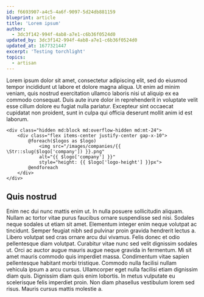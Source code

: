 ```yaml
---
id: f6693907-a4c5-4a6f-9097-5d24db881159
blueprint: article
title: 'Lorem ipsum'
author:
  - 3dc3f142-994f-4ab8-a7e1-c6b36f0524d0
updated_by: 3dc3f142-994f-4ab8-a7e1-c6b36f0524d0
updated_at: 1677321447
excerpt: 'Testing torchlight'
topics:
  - artisan
---
```

Lorem ipsum dolor sit amet, consectetur adipiscing elit, sed do eiusmod tempor incididunt ut labore et dolore magna aliqua. Ut enim ad minim veniam, quis nostrud exercitation ullamco laboris nisi ut aliquip ex ea commodo consequat. Duis aute irure dolor in reprehenderit in voluptate velit esse cillum dolore eu fugiat nulla pariatur. Excepteur sint occaecat cupidatat non proident, sunt in culpa qui officia deserunt mollit anim id est laborum.

```blade
<div class="hidden md:block md:overflow-hidden md:mt-24">
    <div class="flex items-center justify-center gap-x-10">
        @foreach($logos as $logo) 
            <img src="/images/companies/{{ \Str::slug($logo['company']) }}.png" 
            alt="{{ $logo['company'] }}" 
            style="height: {{ $logo['logo-height'] }}px">
        @endforeach
    </div>
</div>
  ```

## Quis nostrud

  
Enim nec dui nunc mattis enim ut. In nulla posuere sollicitudin aliquam. Nullam ac tortor vitae purus faucibus ornare suspendisse sed nisi. Sodales neque sodales ut etiam sit amet. Elementum integer enim neque volutpat ac tincidunt. Semper feugiat nibh sed pulvinar proin gravida hendrerit lectus a. Libero volutpat sed cras ornare arcu dui vivamus. Felis donec et odio pellentesque diam volutpat. Curabitur vitae nunc sed velit dignissim sodales ut. Orci ac auctor augue mauris augue neque gravida in fermentum. Mi sit amet mauris commodo quis imperdiet massa. Condimentum vitae sapien pellentesque habitant morbi tristique. Commodo nulla facilisi nullam vehicula ipsum a arcu cursus. Ullamcorper eget nulla facilisi etiam dignissim diam quis. Dignissim diam quis enim lobortis. In metus vulputate eu scelerisque felis imperdiet proin. Non diam phasellus vestibulum lorem sed risus. Mauris cursus mattis molestie a.